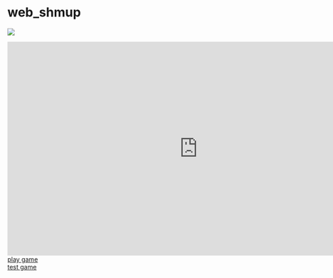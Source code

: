 # web_shmup
<img src="http://i.imgur.com/MVJjorq.png"><br/>
<iframe width="854" height="480" src="https://www.youtube.com/embed/lYoHcALTOI0" frameborder="0" allowfullscreen></iframe>
<a href="https://htmlpreview.github.io/?https://github.com/Admin-B/web_shmup/blob/master/public/play.html">play game</a><br/>
<a href="https://htmlpreview.github.io/?https://github.com/Admin-B/web_shmup/blob/master/public/main.html">test game</a>
